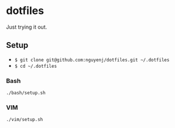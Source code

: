 # dotfiles
Just trying it out.

## Setup

- `$ git clone git@github.com:nguyenj/dotfiles.git ~/.dotfiles`
- `$ cd ~/.dotfiles`

### Bash

```
./bash/setup.sh
```

### VIM

```
./vim/setup.sh
```
